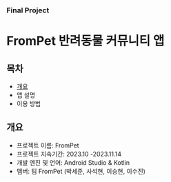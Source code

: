 ### Final Project 

# FromPet 반려동물 커뮤니티 앱

## 목차
  - [개요](#개요)
  - 앱 설명
  - 이용 방법

## 개요 
- 프로젝트 이름: FromPet
- 프로젝트 지속기간: 2023.10 -2023.11.14
- 개발 엔진 및 언어: Android Studio & Kotlin
- 맴버: 팀 FromPet (박세준, 사석현, 이승현, 이수진)
